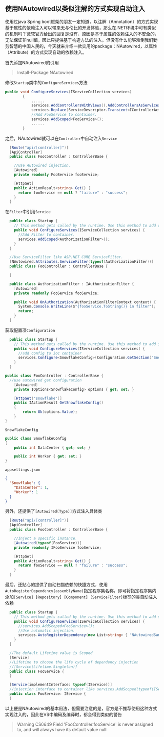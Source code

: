 ## 使用NAutowired以类似注解的方式实现自动注入

使用过java Spring boot框架的朋友一定知道，以注解（Annotation）的方式实现基于属性的依赖注入可以带来无与伦比的开发体验，那么在.NET环境中可有类似的机制吗？微软官方给出的回复是没有，原因是基于属性的依赖注入的不安全的，无法保证非null值，因此只提供基于构造方法的注入。但没有什么能够难倒我们勤劳智慧的中国人民的，今天就来介绍一款实用的package：NAutowired，以属性（Attribute）的方式实现自动的依赖注入。

首先添加NAutowired的引用

> Install-Package NAutowired

修改`Startup`类中的`ConfigureServices`方法

```c#
public void ConfigureServices(IServiceCollection services)
        {
            ......
            services.AddControllersWithViews().AddControllersAsServices();
            services.Replace(ServiceDescriptor.Transient<IControllerActivator, NAutowiredControllerActivator>());
            //Add FooService to container.
            services.AddScoped<FooService>();
            ......
        }
```

之后，NAutowired就可以在`Controller`中自动注入`Service`

```c#
  [Route("api/[controller]")]
  [ApiController]
  public class FooController : ControllerBase {

    //Use Autowired injection.
    [Autowired]
    private readonly FooService fooService;

    [HttpGet]
    public ActionResult<string> Get() {
      return fooService == null ? "failure" : "success";
    }
  }
```

在`Filter`中引用`Service`

```c#
  public class Startup {
    // This method gets called by the runtime. Use this method to add services to the container.
    public void ConfigureServices(IServiceCollection services) {
      //Add Filter to container.
      services.AddScoped<AuthorizationFilter>();
    }
  }
```

```c#
  //Use ServiceFilter like ASP.NET CORE ServiceFilter.
  [NAutowired.Attributes.ServiceFilter(typeof(AuthorizationFilter))]
  public class FooController : ControllerBase {

  }
```

```c#
  public class AuthorizationFilter : IAuthorizationFilter {
    [Autowired]
    private readonly FooService fooService;

    public void OnAuthorization(AuthorizationFilterContext context) {
      System.Console.WriteLine($"{fooService.ToString()} in filter");
      return;
    }
  }
```

获取配置项`Configuration`

```c#
  public class Startup {
    // This method gets called by the runtime. Use this method to add services to the container.
    public void ConfigureServices(IServiceCollection services) {
      //add config to ioc container
      services.Configure<SnowflakeConfig>(Configuration.GetSection("Snowflake"));
    }
  }
```

```c#
public class FooController : ControllerBase {
  //use autowired get configuration
    [Autowired]
    private IOptions<SnowflakeConfig> options { get; set; }

    [HttpGet("snowflake")]
    public IActionResult GetSnowflakeConfig()
    {
        return Ok(options.Value);
    }
}
```

`SnowflakeConfig`

```c#
public class SnowflakeConfig
{
    public int DataCenter { get; set; }

    public int Worker { get; set; }
}
```

`appsettings.json`

```json
{
  "Snowflake": {
    "DataCenter": 1,
    "Worker": 1
  }
}
```

另外，还提供了`[Autowired(Type)]`方式注入具体类

```c#
  [Route("api/[controller]")]
  [ApiController]
  public class FooController : ControllerBase {

    //Inject a specific instance.
    [Autowired(typeof(FooService))]
    private readonly IFooService fooService;

    [HttpGet]
    public ActionResult<string> Get() {
      return fooService == null ? "failure" : "success";
    }
  }
```

最后，还贴心的提供了自动扫描依赖的快捷方式，使用`AutoRegisterDependency(assemblyName)`指定程序集名称，即可将指定程序集内添加`[Service] [Repository] [Component] [ServiceFilter]`标签的类自动注入依赖

```c#
  public class Startup {
    // This method gets called by the runtime. Use this method to add services to the container.
    public void ConfigureServices(IServiceCollection services) {
      //services.AddScoped<FooService>();
      //Use automatic injection.
      services.AutoRegisterDependency(new List<string> { "NAutowiredSample" });
    }
  }
```

```c#
  //The default Lifetime value is Scoped
  [Service]
  //Lifetime to choose the life cycle of dependency injection
  //[Service(Lifetime.Singleton)]
  public class FooService {
  }

  [Service(implementInterface: typeof(IService))]
  //injection interface to container like services.AddScoped(typeof(IService), typeof(FooService));
  public class FooService: IService {
  }
```

以上便是NAutowired的基本用法，但需要注意的是，官方是不推荐使用这种方式实现注入的，因此在VS中编码及编译时，都会得到类似的警告

> Warning	CS0649	Field 'FooController.fooService' is never assigned to, and will always have its default value null
